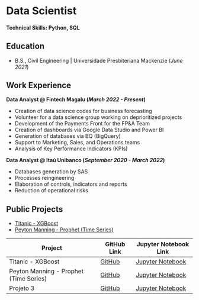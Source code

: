 # Data Scientist

#### Technical Skills: Python, SQL

## Education			        		
- B.S., Civil Engineering | Universidade Presbiteriana Mackenzie (_June 2021_)

## Work Experience
**Data Analyst @ Fintech Magalu (_March 2022 - Present_)**
- Creation of data science codes for business forecasting
- Volunteer for a data science group working on deprioritized projects
- Development of the Payments Front for the FP&A Team
- Creation of dashboards via Google Data Studio and Power BI
- Generation of databases via BQ (BigQuery)
- Support to Marketing, Sales, and Operations teams
- Analysis of Key Performance Indicators (KPIs)


**Data Analyst @ Itaú Unibanco (_September 2020 - March 2022_)**
- Databases generation by SAS
- Processes reingineering
- Elaboration of controls, indicators and reports
- Reduction of operational risks

## Public Projects
- [Titanic - XGBoost](https://github.com/skywillker/titanic/blob/main/Titanic_Notebook.ipynb)
- [Peyton Manning - Prophet (Time Series)](https://github.com/skywillker/peyton_manning/blob/main/Peyton_Manning_Notebook.ipynb)


| Project       | GitHub Link                     | Jupyter Notebook Link                                 |
|-----------------------|---------------------------------------------------|-------------------------------------------------------------|
| Titanic - XGBoost             | [GitHub](https://github.com/skywillker/titanic/blob/main/Titanic_Notebook.ipynb)             | [Jupyter Notebook](https://github.com/skywillker/titanic/blob/main/Titanic_Notebook.ipynb)          |
| Peyton Manning - Prophet (Time Series)             | [GitHub](https://github.com/skywillker/peyton_manning/blob/main/Peyton_Manning_Notebook.ipynb)             | [Jupyter Notebook](https://github.com/skywillker/peyton_manning/blob/main/Peyton_Manning_Notebook.ipynb)          |
| Projeto 3             | [GitHub](https://github.com/skywillker/portfolio1/blob/main/Titanic_Regressao_Logistica.ipynb)             | [Jupyter Notebook](https://github.com/skywillker/portfolio1/blob/main/Titanic_Regressao_Logistica.ipynb)          |

